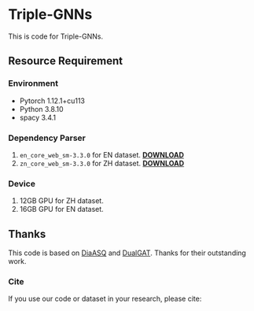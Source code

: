 # Triple-GNNs
This is code for Triple-GNNs.

## Resource Requirement
### Environment
- Pytorch 1.12.1+cu113
- Python 3.8.10
- spacy 3.4.1

### Dependency Parser
1. `en_core_web_sm-3.3.0` for EN dataset. **[DOWNLOAD](https://github.com/explosion/spacy-models/releases/tag/en_core_web_sm-3.3.0)**
2. `zn_core_web_sm-3.3.0` for ZH dataset. **[DOWNLOAD](https://github.com/explosion/spacy-models/releases/tag/ZH_core_web_sm-3.3.0)**

### Device
1. 12GB GPU for ZH dataset.
2. 16GB GPU for EN dataset.

## Thanks
This code is based on [DiaASQ](https://github.com/unikcc/DiaASQ) and [DualGAT](https://github.com/something678/TodKat). Thanks for their outstanding work.

### Cite
If you use our code or dataset in your research, please cite:

